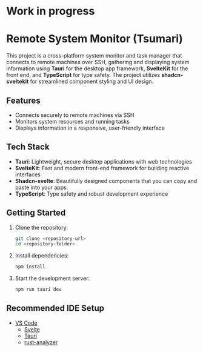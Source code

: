 # Work in progress

# Remote System Monitor (Tsumari)

This project is a cross-platform system monitor and task manager that connects to remote machines over SSH, gathering and displaying system information using **Tauri** for the desktop app framework, **SvelteKit** for the front end, and **TypeScript** for type safety. The project utilizes **shadcn-sveltekit** for streamlined component styling and UI design.

## Features

- Connects securely to remote machines via SSH
- Monitors system resources and running tasks
- Displays information in a responsive, user-friendly interface

## Tech Stack

- **Tauri**: Lightweight, secure desktop applications with web technologies
- **SvelteKit**: Fast and modern front-end framework for building reactive interfaces
- **Shadcn-svelte**: Beautifully designed components that you can copy and paste into your apps.
- **TypeScript**: Type safety and robust development experience

## Getting Started

1. Clone the repository:

   ```bash
   git clone <repository-url>
   cd <repository-folder>
   ```

2. Install dependencies:

   ```bash
   npm install
   ```

3. Start the development server:
   ```bash
   npm run tauri dev
   ```

## Recommended IDE Setup

- [VS Code](https://code.visualstudio.com/)
  - [Svelte](https://marketplace.visualstudio.com/items?itemName=svelte.svelte-vscode)
  - [Tauri](https://marketplace.visualstudio.com/items?itemName=tauri-apps.tauri-vscode)
  - [rust-analyzer](https://marketplace.visualstudio.com/items?itemName=rust-lang.rust-analyzer)
